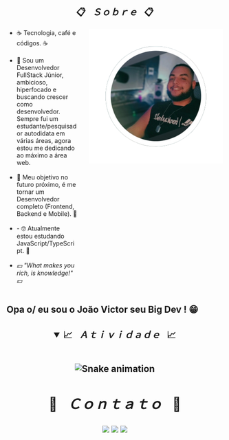 <h2 align="center">📋&ensp; <i>Ｓｏｂｒｅ</i> &ensp;📋</h2>
  <img align="right" src="./images/jvselfbolha.png" width="313px" height="313px" alt="">

  <ul align="left" style="padding-right: 340px;">
    <li>☕ Tecnologia, café e códigos. ☕</li><br>
    <li>🚀 Sou um Desenvolvedor FullStack Júnior, ambicioso, hiperfocado e buscando crescer como desenvolvedor. Sempre fui um estudante/pesquisador autodidata em várias áreas, agora estou me dedicando ao máximo a área web.</li><br>
    <li>🔮 Meu objetivo no futuro próximo, é me tornar um Desenvolvedor completo (Frontend, Backend e Mobile). 🔮</li><br>
     <li>- 🤓 Atualmente estou estudando JavaScript/TypeScript. 🌱</li><br>
    <li><i>💴 "What makes you rich, is knowledge!" 💴</i></li><br>
  </ul>

## Opa o/ eu sou o João Victor seu Big Dev ! 😁

<h2 align="center">
<details open>
  <summary>📈&ensp; <i>Ａｔｉｖｉｄａｄｅ</i> &ensp;📈</summary>
  <br>
<div> 
  
  
  ![Snake animation](https://github.com/Joao-Victor-BigDev/Joao-Victor-BigDev/blob/output/github-contribution-grid-snake.svg)
 
</div>
  <h2 align="center">💬&ensp; <i>Ｃｏｎｔａｔｏ</i> &ensp;💬</h2>
  <a href="https://instagram.com/jvbigdev" target="_blank"><img src="https://img.shields.io/badge/-Instagram-%23E4405F?style=for-the-badge&logo=instagram&logoColor=white" target="_blank"></a>
 <a href="https://discord.gg/BYSBWUadTV" target="_blank"><img src="https://img.shields.io/badge/Discord-7289DA?style=for-the-badge&logo=discord&logoColor=white" target="_blank"></a> 
  <a href = "mailto:contatobigdev@gmail.com"><img src="https://img.shields.io/badge/-Gmail-%23333?style=for-the-badge&logo=gmail&logoColor=white" target="_blank"></a>
